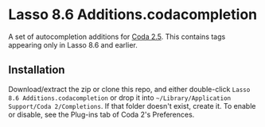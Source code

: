 Lasso 8.6 Additions.codacompletion
==================================

A set of autocompletion additions for [Coda 2.5](http://panic.com/coda). This
contains tags appearing only in Lasso 8.6 and earlier.


Installation
------------

Download/extract the zip or clone this repo, and either double-click
`Lasso 8.6 Additions.codacompletion` or drop it into
`~/Library/Application Support/Coda 2/Completions`. If that folder doesn't
exist, create it. To enable or disable, see the Plug-ins tab of Coda 2's
Preferences.
